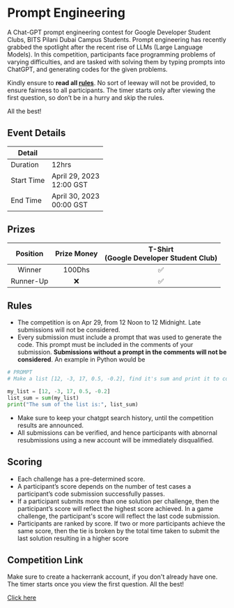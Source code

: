 # Prompt Engineering

A Chat-GPT prompt engineering contest for Google Developer Student Clubs, BITS Pilani Dubai Campus Students. Prompt engineering has recently grabbed the spotlight after the recent rise of LLMs (Large Language Models). In this competition, participants face programming problems of varying difficulties, and are tasked with solving them by typing prompts into ChatGPT, and generating codes for the given problems.

Kindly ensure to **read all [rules](#rules)**. No sort of leeway will not be provided, to ensure fairness to all participants. The timer starts only after viewing the first question, so don’t be in a hurry and skip the rules.

All the best!

## Event Details

| Detail     |                               |
| ---------- | ----------------------------- |
| Duration   | 12hrs                         |
| Start Time | April 29, 2023<br />12:00 GST |
| End Time   | April 30, 2023<br />00:00 GST |

## Prizes

| Position  | Prize Money | T-Shirt<br>(Google Developer Student Club) |
| :-------: | :---------: | :----------------------------------------: |
|  Winner   |   100Dhs    |                     ✅                     |
| Runner-Up |      ❌     |                     ✅                     |

## Rules

- The competition is on Apr 29, from 12 Noon to 12 Midnight. Late submissions will not be considered.
- Every submission must include a prompt that was used to generate the code. This prompt must be included in the comments of your submission. **Submissions without a prompt in the comments will not be considered**. An example in Python would be

```python
# PROMPT 
# Make a list [12, -3, 17, 0.5, -0.2], find it's sum and print it to console. 

my_list = [12, -3, 17, 0.5, -0.2]
list_sum = sum(my_list)
print("The sum of the list is:", list_sum)
```
- Make sure to keep your chatgpt search history, until the competition results are announced.
- All submissions can be verified, and hence participants with abnornal resubmissions using a new account will be immediately disqualified.

## Scoring

- Each challenge has a pre-determined score.
- A participant’s score depends on the number of test cases a participant’s code submission successfully passes.
- If a participant submits more than one solution per challenge, then the participant’s score will reflect the highest score achieved. In a game challenge, the participant's score will reflect the last code submission.
- Participants are ranked by score. If two or more participants achieve the same score, then the tie is broken by the total time taken to submit the last solution resulting in a higher score

## Competition Link

Make sure to create a hackerrank account, if you don't already have one. The timer starts once you view the first question. All the best!

[Click here](https://www.hackerrank.com/gdsc-prompt-engineering)

